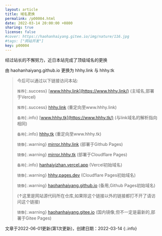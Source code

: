 ```yaml
---
layout: article
title: 域名更换
permalink: /p00004.html
date: 2022-03-14 20:00:00 +0800
sharing: true
license: false
#cover: https://haohanhaiyang.gitee.io/img/nature/116.jpg
#tags: ["网站开发"]
key: p00004
---
```

经过站长的不懈努力，近日本站完成了顶级域名的更换

由 haohanhaiyang.github.io 更换为 hhhy.link 与 hhhy.tk<!--more-->

> 今后可以通过以下链接访问本站:
> 
> `推荐`{:.success} [www.hhhy.link](https://www.hhhy.link/) (主域名,部署于Vercel)
> 
> `推荐`{:.success} [hhhy.link](https://hhhy.link/) (重定向至www.hhhy.link)
> 
> `备用`{:.info} [www.hhhy.tk](https://www.hhhy.tk/) (与link域名的解析指向相同)
> 
> `备用`{:.info} [hhhy.tk](https://hhhy.tk/) (重定向至www.hhhy.tk)
> 
> `镜像`{:.warning} [mirror.hhhy.link](https://mirror.hhhy.link/) (部署于Github Pages)
> 
> `镜像`{:.warning} [mirror.hhhy.tk](https://mirror.hhhy.tk/) (部署于Cloudflare Pages)
> 
> `备用`{:.info} [hanhaiyizhan.vercel.app](https://hanhaiyizhan.vercel.app/) (Vercel初始域名)
> 
> `镜像`{:.warning} [hhhy.pages.dev](https://hhhy.pages.dev/) (Cloudflare Pages初始域名)
> 
> `镜像`{:.warning} [haohanhaiyang.github.io](https://haohanhaiyang.github.io/) (备用,Github Pages初始域名)
> 
> ​        (↑这里是网站源代码所在仓库,如果除这个链接以外的链接都打不开了请访问这个链接)
> 
> `镜像`{:.warning} [haohanhaiyang.gitee.io](https://haohanhaiyang.gitee.io/) (国内镜像,但不一定是最新的,部署于Gitee Pages)

文章于2022-06-01更新(第1次更新)，创建日期：2022-03-14
{:.info}
